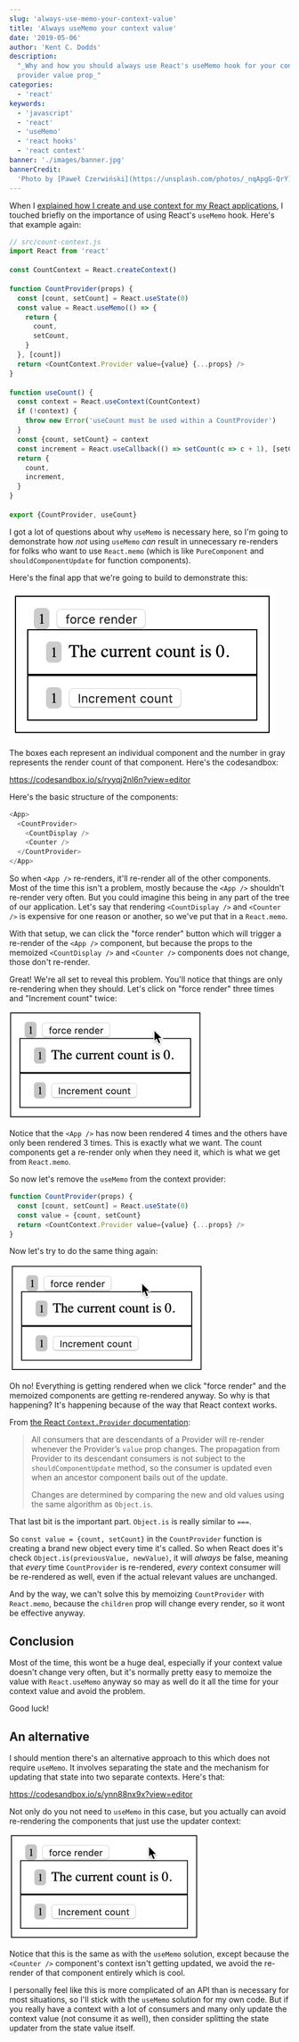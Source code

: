 ```yaml
---
slug: 'always-use-memo-your-context-value'
title: 'Always useMemo your context value'
date: '2019-05-06'
author: 'Kent C. Dodds'
description:
  "_Why and how you should always use React's useMemo hook for your context
  provider value prop_"
categories:
  - 'react'
keywords:
  - 'javascript'
  - 'react'
  - 'useMemo'
  - 'react hooks'
  - 'react context'
banner: './images/banner.jpg'
bannerCredit:
  'Photo by [Paweł Czerwiński](https://unsplash.com/photos/_nqApgG-QrY)'
---
```


When I
[explained how I create and use context for my React applications](/blog/how-to-use-react-context-effectively),
I touched briefly on the importance of using React's `useMemo` hook. Here's that
example again:

```javascript {8-14}
// src/count-context.js
import React from 'react'

const CountContext = React.createContext()

function CountProvider(props) {
  const [count, setCount] = React.useState(0)
  const value = React.useMemo(() => {
    return {
      count,
      setCount,
    }
  }, [count])
  return <CountContext.Provider value={value} {...props} />
}

function useCount() {
  const context = React.useContext(CountContext)
  if (!context) {
    throw new Error('useCount must be used within a CountProvider')
  }
  const {count, setCount} = context
  const increment = React.useCallback(() => setCount(c => c + 1), [setCount])
  return {
    count,
    increment,
  }
}

export {CountProvider, useCount}
```

I got a lot of questions about why `useMemo` is necessary here, so I'm going to
demonstrate how _not_ using `useMemo` _can_ result in unnecessary re-renders for
folks who want to use `React.memo` (which is like `PureComponent` and
`shouldComponentUpdate` for function components).

Here's the final app that we're going to build to demonstrate this:

[![App Screenshot showing force render button, current count, and increment count button](./images/screenshot-of-app.png)](https://codesandbox.io/s/ryyqj2nl6n)

The boxes each represent an individual component and the number in gray
represents the render count of that component. Here's the codesandbox:

https://codesandbox.io/s/ryyqj2nl6n?view=editor

Here's the basic structure of the components:

```javascript
<App>
  <CountProvider>
    <CountDisplay />
    <Counter />
  </CountProvider>
</App>
```

So when `<App />` re-renders, it'll re-render all of the other components. Most
of the time this isn't a problem, mostly because the `<App />` shouldn't
re-render very often. But you could imagine this being in any part of the tree
of our application. Let's say that rendering `<CountDisplay />` and
`<Counter />` is expensive for one reason or another, so we've put that in a
`React.memo`.

With that setup, we can click the "force render" button which will trigger a
re-render of the `<App />` component, but because the props to the memoized
`<CountDisplay />` and `<Counter />` components does not change, those don't
re-render.

Great! We're all set to reveal this problem. You'll notice that things are only
re-rendering when they should. Let's click on "force render" three times and
"Increment count" twice:

![clicking "force render" three times and "Increment count" twice](./images/memoized.gif)

Notice that the `<App />` has now been rendered 4 times and the others have only
been rendered 3 times. This is exactly what we want. The count components get a
re-render only when they need it, which is what we get from `React.memo`.

So now let's remove the `useMemo` from the context provider:

```javascript {3}
function CountProvider(props) {
  const [count, setCount] = React.useState(0)
  const value = {count, setCount}
  return <CountContext.Provider value={value} {...props} />
}
```

Now let's try to do the same thing again:

![clicking "force render" three times and "Increment count" twice](./images/not-memoized.gif)

Oh no! Everything is getting rendered when we click "force render" and the
memoized components are getting re-rendered anyway. So why is that happening?
It's happening because of the way that React context works.

From
[the React `Context.Provider` documentation](https://reactjs.org/docs/context.html#contextprovider):

> All consumers that are descendants of a Provider will re-render whenever the
> Provider’s `value` prop changes. The propagation from Provider to its
> descendant consumers is not subject to the `shouldComponentUpdate` method, so
> the consumer is updated even when an ancestor component bails out of the
> update.
>
> Changes are determined by comparing the new and old values using the same
> algorithm as `Object.is`.

That last bit is the important part. `Object.is` is really similar to `===`.

So `const value = {count, setCount}` in the `CountProvider` function is creating
a brand new object every time it's called. So when React does it's check
`Object.is(previousValue, newValue)`, it will _always_ be false, meaning that
_every_ time `CountProvider` is re-rendered, _every_ context consumer will be
re-rendered as well, even if the actual relevant values are unchanged.

And by the way, we can't solve this by memoizing `CountProvider` with
`React.memo`, because the `children` prop will change every render, so it wont
be effective anyway.

## Conclusion

Most of the time, this wont be a huge deal, especially if your context value
doesn't change very often, but it's normally pretty easy to memoize the value
with `React.useMemo` anyway so may as well do it all the time for your context
value and avoid the problem.

Good luck!

## An alternative

I should mention there's an alternative approach to this which does not require
`useMemo`. It involves separating the state and the mechanism for updating that
state into two separate contexts. Here's that:

https://codesandbox.io/s/ynn88nx9x?view=editor

Not only do you not need to `useMemo` in this case, but you actually can avoid
re-rendering the components that just use the updater context:

![clicking "force render" three times and "Increment count" twice](./images/split-contexts.gif)

Notice that this is the same as with the `useMemo` solution, except because the
`<Counter />` component's context isn't getting updated, we avoid the re-render
of that component entirely which is cool.

I personally feel like this is more complicated of an API than is necessary for
most situations, so I'll stick with the `useMemo` solution for my own code. But
if you really have a context with a lot of consumers and many only update the
context value (not consume it as well), then consider splitting the state
updater from the state value itself.
